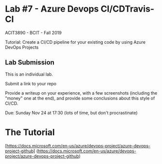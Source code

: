 # Lab #7 - Azure Devops CI/CDTravis-CI
ACIT3890 - BCIT - Fall 2019

Tutorial: Create a CI/CD pipeline for your existing code by using Azure DevOps Projects

## Lab Submission

This is an individual lab.

Submit a link to your repo

Provide a writeup on your experience, with a few screenshots (including the "money"
one at the end), and provide some conclusions about this style of CI/CD.

Due: Sunday Nov 24 at 17:30 (lots of time, but don't procrastinate)



# The Tutorial

[https://docs.microsoft.com/en-us/azure/devops-project/azure-devops-project-github]
(https://docs.microsoft.com/en-us/azure/devops-project/azure-devops-project-github)

